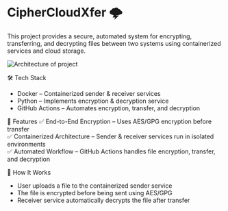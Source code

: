 # CipherCloudXfer 🌩️
This project provides a secure, automated system for encrypting, transferring, and decrypting files between two systems using containerized services and cloud storage.

![Architecture of project](https://github.com/user-attachments/assets/34041a73-7bf0-4d02-b705-6b730840bb32)

🛠️ Tech Stack
- Docker – Containerized sender & receiver services
- Python – Implements encryption & decryption service 
- GitHub Actions – Automates encryption, transfer, and decryption 

🚀 Features
 ✅ End-to-End Encryption – Uses AES/GPG encryption before transfer  
 ✅ Containerized Architecture – Sender & receiver services run in isolated environments    
 ✅ Automated Workflow – GitHub Actions handles file encryption, transfer, and   decryption  
 
🔧 How It Works
 - User uploads a file to the containerized sender service
 - The file is encrypted before being sent using AES/GPG
 - Receiver service automatically decrypts the file after transfer
